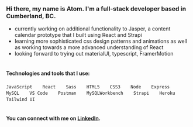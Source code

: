 ### Hi there, my name is Atom. I'm a full-stack developer based in Cumberland, BC.
* currently working on additional functionality to Jasper, a content calendar prototype that I built using React and Strapi
* learning more sophisticated css design patterns and animations as well as working towards a more advanced understanding of React
* looking forward to trying out materialUI, typescript, FramerMotion       
&nbsp;  
#### Technologies and tools that I use:
`JavaScript`&#8195;&#8195;`React`&#8195;&#8195;`Sass`&#8195;&#8195;`HTML5`&#8195;&#8195;`CSS3`&#8195;&#8195;`Node`&#8195;&#8195;`Express`&#8195;&#8195;`MySQL`&#8195;&#8195;`VS Code`&#8195;&#8195;`Postman`&#8195;&#8195;`MySQLWorkbench`&#8195;&#8195;`Strapi`&#8195;&#8195;`Heroku`&#8195;&#8195;`Tailwind UI`
&nbsp;  
&nbsp;  
#### You can connect with me on [LinkedIn](https://www.linkedin.com/in/atom-van-der-merwe/).
